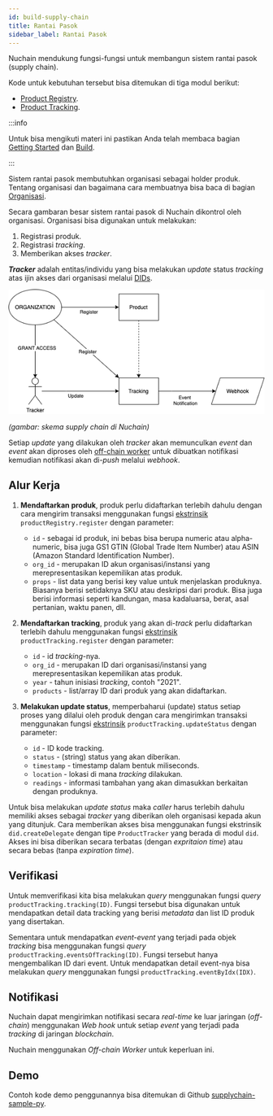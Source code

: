 ```yaml
---
id: build-supply-chain
title: Rantai Pasok
sidebar_label: Rantai Pasok
---
```


Nuchain mendukung fungsi-fungsi untuk membangun sistem rantai pasok (supply chain).

Kode untuk kebutuhan tersebut bisa ditemukan di tiga modul berikut:

- [Product Registry](https://github.com/nusantarachain/nuchain/tree/supplychain/frame/product-registry).
- [Product Tracking](https://github.com/nusantarachain/nuchain/tree/supplychain/frame/product-tracking).

:::info

Untuk bisa mengikuti materi ini pastikan Anda telah membaca bagian
[Getting Started](../learn/learn-main.md) dan [Build](build-intro.md).

:::

Sistem rantai pasok membutuhkan organisasi sebagai holder produk. Tentang organisasi dan bagaimana
cara membuatnya bisa baca di bagian [Organisasi](build-organization.md).

Secara gambaran besar sistem rantai pasok di Nuchain dikontrol oleh organisasi. Organisasi bisa
digunakan untuk melakukan:

1. Registrasi produk.
2. Registrasi _tracking_.
3. Memberikan akses _tracker_.

_**Tracker**_ adalah entitas/individu yang bisa melakukan _update_ status _tracking_ atas ijin akses dari organisasi melalui [DIDs](build-did.md).

![Nuchain Supply Chain](/img/nuchain-supply-chain.png)

_(gambar: skema supply chain di Nuchain)_

Setiap _update_ yang dilakukan oleh _tracker_ akan memunculkan _event_ dan _event_ akan diproses
oleh [off-chain worker](../general/glossary.md#off-chain-worker) untuk dibuatkan notifikasi kemudian
notifikasi akan di-_push_ melalui _webhook_.

## Alur Kerja

1. **Mendaftarkan produk**, produk perlu didaftarkan terlebih dahulu dengan cara mengirim transaksi
   menggunakan fungsi [ekstrinsik](../learn/learn-extrinsic.md) `productRegistry.register` dengan
   parameter:

   - `id` - sebagai id produk, ini bebas bisa berupa numeric atau alpha-numeric, bisa juga GS1 GTIN
     (Global Trade Item Number) atau ASIN (Amazon Standard Identification Number).
   - `org_id` - merupakan ID akun organisasi/instansi yang merepresentasikan kepemilikan atas
     produk.
   - `props` - list data yang berisi key value untuk menjelaskan produknya. Biasanya berisi
     setidaknya SKU atau deskripsi dari produk. Bisa juga berisi informasi seperti kandungan, masa
     kadaluarsa, berat, asal pertanian, waktu panen, dll.

2. **Mendaftarkan tracking**, produk yang akan di-_track_ perlu didaftarkan terlebih dahulu
   menggunakan fungsi [ekstrinsik](../learn/learn-extrinsic.md) `productTracking.register` dengan
   parameter:

   - `id` - id _tracking_-nya.
   - `org_id` - merupakan ID dari organisasi/instansi yang merepresentasikan kepemilikan atas
     produk.
   - `year` - tahun inisiasi _tracking_, contoh "2021".
   - `products` - list/array ID dari produk yang akan didaftarkan.

3. **Melakukan update status**, memperbaharui (update) status setiap proses yang dilalui oleh produk
   dengan cara mengirimkan transaksi menggunakan fungsi [ekstrinsik](../learn/learn-extrinsic.md)
   `productTracking.updateStatus` dengan parameter:

   - `id` - ID kode tracking.
   - `status` - (string) status yang akan diberikan.
   - `timestamp` - timestamp dalam bentuk miliseconds.
   - `location` - lokasi di mana _tracking_ dilakukan.
   - `readings` - informasi tambahan yang akan dimasukkan berkaitan dengan produknya.

Untuk bisa melakukan _update status_ maka _caller_ harus terlebih dahulu memiliki akses sebagai
_tracker_ yang diberikan oleh organisasi kepada akun yang ditunjuk. Cara memberikan akses bisa
menggunakan fungsi ekstrinsik `did.createDelegate` dengan tipe `ProductTracker` yang berada di modul
`did`. Akses ini bisa diberikan secara terbatas (dengan _expritaion time_) atau secara bebas (tanpa
_expiration time_).

## Verifikasi

Untuk memverifikasi kita bisa melakukan _query_ menggunakan fungsi _query_
`productTracking.tracking(ID)`. Fungsi tersebut bisa digunakan untuk mendapatkan detail data
tracking yang berisi _metadata_ dan list ID produk yang disertakan.

Sementara untuk mendapatkan _event-event_ yang terjadi pada objek _tracking_ bisa menggunakan fungsi
_query_ `productTracking.eventsOfTracking(ID)`. Fungsi tersebut hanya mengembalikan ID dari event.
Untuk mendapatkan detail event-nya bisa melakukan _query_ menggunakan fungsi
`productTracking.eventByIdx(IDX)`.

## Notifikasi

Nuchain dapat mengirimkan notifikasi secara _real-time_ ke luar jaringan (_off-chain_) menggunakan
_Web hook_ untuk setiap _event_ yang terjadi pada _tracking_ di jaringan _blockchain_.

Nuchain menggunakan _Off-chain Worker_ untuk keperluan ini.

## Demo

Contoh kode demo penggunannya bisa ditemukan di Github [supplychain-sample-py](https://github.com/nusantarachain/supplychain-sample-py).
